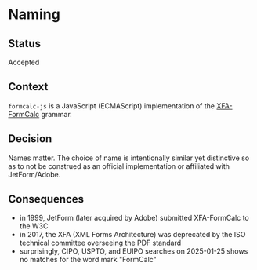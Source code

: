 # Naming

## Status

Accepted

## Context

`formcalc-js` is a JavaScript (ECMAScript) implementation of the [XFA-FormCalc](https://www.w3.org/1999/05/XFA/xfa-formcalc.html) grammar.

## Decision

Names matter. The choice of name is intentionally similar yet distinctive so as to not be construed as an official
implementation or affiliated with JetForm/Adobe.

## Consequences

* in 1999, JetForm (later acquired by Adobe) submitted XFA-FormCalc to the W3C
* in 2017, the XFA (XML Forms Architecture) was deprecated by the ISO technical committee overseeing the PDF standard
* surprisingly, CIPO, USPTO, and EUIPO searches on 2025-01-25 shows no matches for the word mark "FormCalc"

